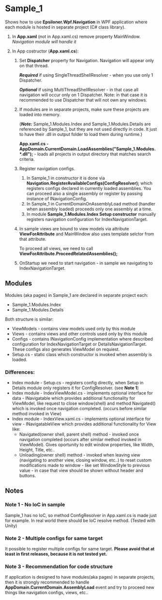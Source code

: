 # Sample_1

Shows how to use **Epsiloner.Wpf.Navigation** in WPF application where each module is hosted in separate project (C# class library).

1. In **App.xaml** (not in App.xaml.cs) remove property MainWindow. *Navigation module will handle it*

2. In App costructor (**App.xaml.cs**):
   1. Set **Dispatcher** property for Navigation. Navigation will appear only on that thread. 

      ***Required*** if using SingleThreadShellResolver - when you use only 1 Dispatcher.

      ***Optional*** if using MultiThreadShellResolver - in that case all navigation will occur only on 1 Dispatcher. Note: in that case it is recommended to use Dispatcher that will not own any windows.

   2. If modules are in separate projects, make sure these projects are loaded into memory. 

      (***Note:*** Sample_1.Modules.Index and Sample_1.Modules.Details are referenced by Sample_1, but they are not used directly in code. It just to have their .dll in output folder to load them during runtime.)

      **App.xaml.cs - AppDomain.CurrentDomain.LoadAssemblies("Sample_1.Modules.*.dll");** - loads all projects in output directory that matches search criteria.

   3. Register navigation configs. 

      1. In Sample_1 in constructor it is done via **Navigation.RegisterAvailableConfigs(ConfigResolver);** which registers configs declared in currently loaded assemblies. You can proceed also a single assembly or register by passing instance of INavigationConfig.
      2. In Sample_1 in CurrentDomainOnAssemblyLoad method (handler when assembly loaded) proceeds only one assembly at a time.
      3. In module **Sample_1.Modules.Index Setup constructor** manually registers navigation configuration for IndexNavigationTarget.

   4. In sample views are bound to view models via attribute **ViewForAttribute** and MainWindow also uses template selctor from that attribute.

      To proceed all views, we need to call **ViewForAttribute.ProceedRelatedAssemblies();**

   5. OnStartup we need to start navigation - in sample we navigating to IndexNavigationTarget.

## Modules

Modules (aka pages) in Sample_1 are declared in separate project each:
   - Sample_1.Modules.Index
   - Sample_1.Modules.Details

Both structure is similar:
   - ViewModels - contains view models used only by this module
   - Views - contains views and other controls used only by this module
   - Configs - contains INavigationConfig implementation where described configuration for IndexNavigationTarget or DetailsNavigationTarget. These configs also generates ViewModel on requiest.
   - Setup.cs - static class which constructor is invoked when assembly is loaded.

### Differences:

   - Index module - Setup.cs - registers config directly, when Setup in Details module only registers it for ConfigResolver. (see **Note 1**)
   - Index module - IndexViewModel.cs - implements optional interface for data - INavigatable which provides additional functionality for ViewModel, like request to close window(shell) and method Navigated() which is invoked once navigation completed. (occurs before similar method invoked in View)
   - Index module - IndexView.xaml.cs - implements optional interface for view - INavigatableView which provides additional functionality for View like:
      - Navigated(owner shell, parent shell) method - invoked once navigation completed (occurs after similar method invoked in ViewModel). Gives oportunity to edit window properties, like Width, Height, Title, etc..
      - Unloading(owner shell) method - invoked when leaving view (navigating to another view, closing window, etc..) to reset custom modifications made to window - like set WindowStyle to previous value - in case that view should be shown without header and buttons.

## Notes

### Note 1 - No IoC in sample

Sample_1 has no IoC, so method ConfigResolver in App.xaml.cs is made just for example. In real world there should be IoC resolve method. (Tested with Unity)

### Note 2 - Multiple configs for same target

It possible to register multiple configs for same target. **Please avoid that at least in first releases, because it is not tested yet.**

### Note 3 - Recommendation for code structure

If application is designed to have modules(aka pages) in separate projects, then it is strongly recommended to handle **AppDomain.CurrentDomain.AssemblyLoad** event and try to proceed new things like navigation configs, views, etc..




